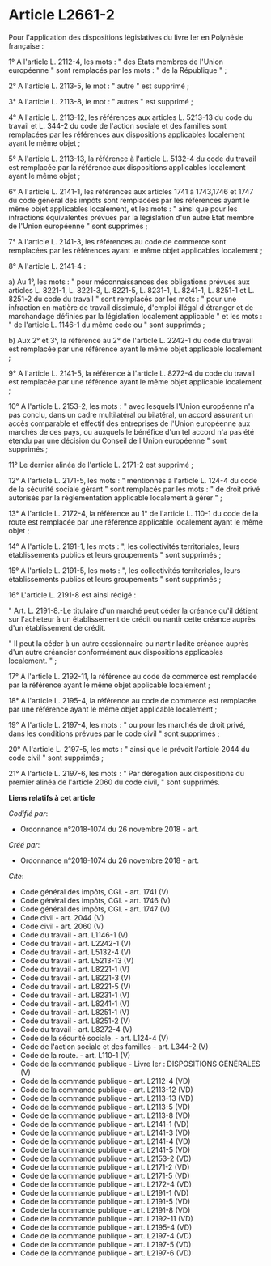 # Article L2661-2

Pour l'application des dispositions législatives du livre Ier en Polynésie française : 

1° A l'article L. 2112-4, les mots : " des Etats membres de l'Union européenne " sont remplacés par les mots : " de la
République " ; 

2° A l'article L. 2113-5, le mot : " autre " est supprimé ; 

3° A l'article L. 2113-8, le mot : " autres " est supprimé ; 

4° A l'article L. 2113-12, les références aux articles L. 5213-13 du code du travail et L. 344-2 du code de l'action sociale
et des familles sont remplacées par les références aux dispositions applicables localement ayant le même objet ; 

5° A l'article L. 2113-13, la référence à l'article L. 5132-4 du code du travail est remplacée par la référence aux
dispositions applicables localement ayant le même objet ; 

6° A l'article L. 2141-1, les références aux articles 1741 à 1743,1746 et 1747 du code général des impôts sont remplacées par
les références ayant le même objet applicables localement, et les mots : " ainsi que pour les infractions équivalentes
prévues par la législation d'un autre Etat membre de l'Union européenne " sont supprimés ; 

7° A l'article L. 2141-3, les références au code de commerce sont remplacées par les références ayant le même objet
applicables localement ; 

8° A l'article L. 2141-4 : 

a) Au 1°, les mots : " pour méconnaissances des obligations prévues aux articles L. 8221-1, L. 8221-3, L. 8221-5, L. 8231-1,
L. 8241-1, L. 8251-1 et L. 8251-2 du code du travail " sont remplacés par les mots : " pour une infraction en matière de
travail dissimulé, d'emploi illégal d'étranger et de marchandage définies par la législation localement applicable " et les
mots : " de l'article L. 1146-1 du même code ou " sont supprimés ; 

b) Aux 2° et 3°, la référence au 2° de l'article L. 2242-1 du code du travail est remplacée par une référence ayant le même
objet applicable localement ; 

9° A l'article L. 2141-5, la référence à l'article L. 8272-4 du code du travail est remplacée par une référence ayant le même
objet applicable localement ; 

10° A l'article L. 2153-2, les mots : " avec lesquels l'Union européenne n'a pas conclu, dans un cadre multilatéral ou
bilatéral, un accord assurant un accès comparable et effectif des entreprises de l'Union européenne aux marchés de ces pays,
ou auxquels le bénéfice d'un tel accord n'a pas été étendu par une décision du Conseil de l'Union européenne " sont
supprimés ; 

11° Le dernier alinéa de l'article L. 2171-2 est supprimé ; 

12° A l'article L. 2171-5, les mots : " mentionnés à l'article L. 124-4 du code de la sécurité sociale gérant " sont
remplacés par les mots : " de droit privé autorisés par la réglementation applicable localement à gérer " ; 

13° A l'article L. 2172-4, la référence au 1° de l'article L. 110-1 du code de la route est remplacée par une référence
applicable localement ayant le même objet ; 

14° A l'article L. 2191-1, les mots : ", les collectivités territoriales, leurs établissements publics et leurs groupements "
sont supprimés ; 

15° A l'article L. 2191-5, les mots : ", les collectivités territoriales, leurs établissements publics et leurs groupements "
sont supprimés ; 

16° L'article L. 2191-8 est ainsi rédigé : 

" Art. L. 2191-8.-Le titulaire d'un marché peut céder la créance qu'il détient sur l'acheteur à un établissement de crédit ou
nantir cette créance auprès d'un établissement de crédit. 

" Il peut la céder à un autre cessionnaire ou nantir ladite créance auprès d'un autre créancier conformément aux dispositions
applicables localement. " ; 

17° A l'article L. 2192-11, la référence au code de commerce est remplacée par la référence ayant le même objet applicable
localement ; 

18° A l'article L. 2195-4, la référence au code de commerce est remplacée par une référence ayant le même objet applicable
localement ; 

19° A l'article L. 2197-4, les mots : " ou pour les marchés de droit privé, dans les conditions prévues par le code civil "
sont supprimés ; 

20° A l'article L. 2197-5, les mots : " ainsi que le prévoit l'article 2044 du code civil " sont supprimés ; 

21° A l'article L. 2197-6, les mots : " Par dérogation aux dispositions du premier alinéa de l'article 2060 du code civil, "
sont supprimés.

**Liens relatifs à cet article**

_Codifié par_:

  - Ordonnance n°2018-1074 du 26 novembre 2018 - art.

_Créé par_:

  - Ordonnance n°2018-1074 du 26 novembre 2018 - art.

_Cite_:

  - Code général des impôts, CGI. - art. 1741 (V)
  - Code général des impôts, CGI. - art. 1746 (V)
  - Code général des impôts, CGI. - art. 1747 (V)
  - Code civil - art. 2044 (V)
  - Code civil - art. 2060 (V)
  - Code du travail - art. L1146-1 (V)
  - Code du travail - art. L2242-1 (V)
  - Code du travail - art. L5132-4 (V)
  - Code du travail - art. L5213-13 (V)
  - Code du travail - art. L8221-1 (V)
  - Code du travail - art. L8221-3 (V)
  - Code du travail - art. L8221-5 (V)
  - Code du travail - art. L8231-1 (V)
  - Code du travail - art. L8241-1 (V)
  - Code du travail - art. L8251-1 (V)
  - Code du travail - art. L8251-2 (V)
  - Code du travail - art. L8272-4 (V)
  - Code de la sécurité sociale. - art. L124-4 (V)
  - Code de l'action sociale et des familles - art. L344-2 (V)
  - Code de la route. - art. L110-1 (V)
  - Code de la commande publique -  Livre Ier : DISPOSITIONS GÉNÉRALES (V)
  - Code de la commande publique - art. L2112-4 (VD)
  - Code de la commande publique - art. L2113-12 (VD)
  - Code de la commande publique - art. L2113-13 (VD)
  - Code de la commande publique - art. L2113-5 (VD)
  - Code de la commande publique - art. L2113-8 (VD)
  - Code de la commande publique - art. L2141-1 (VD)
  - Code de la commande publique - art. L2141-3 (VD)
  - Code de la commande publique - art. L2141-4 (VD)
  - Code de la commande publique - art. L2141-5 (VD)
  - Code de la commande publique - art. L2153-2 (VD)
  - Code de la commande publique - art. L2171-2 (VD)
  - Code de la commande publique - art. L2171-5 (VD)
  - Code de la commande publique - art. L2172-4 (VD)
  - Code de la commande publique - art. L2191-1 (VD)
  - Code de la commande publique - art. L2191-5 (VD)
  - Code de la commande publique - art. L2191-8 (VD)
  - Code de la commande publique - art. L2192-11 (VD)
  - Code de la commande publique - art. L2195-4 (VD)
  - Code de la commande publique - art. L2197-4 (VD)
  - Code de la commande publique - art. L2197-5 (VD)
  - Code de la commande publique - art. L2197-6 (VD)
